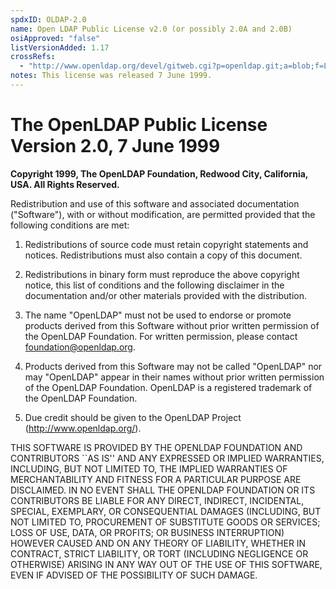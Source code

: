 ```yaml
---
spdxID: OLDAP-2.0
name: Open LDAP Public License v2.0 (or possibly 2.0A and 2.0B)
osiApproved: "false"
listVersionAdded: 1.17
crossRefs: 
  - "http://www.openldap.org/devel/gitweb.cgi?p=openldap.git;a=blob;f=LICENSE;hb=cbf50f4e1185a21abd4c0a54d3f4341fe28f36ea"
notes: This license was released 7 June 1999.
---
```


# The OpenLDAP Public License Version 2.0, 7 June 1999

**Copyright 1999, The OpenLDAP Foundation, Redwood City, California, USA. All Rights Reserved.**

Redistribution and use of this software and associated documentation ("Software"), with or without modification, are permitted provided that the following conditions are met:

1. Redistributions of source code must retain copyright statements and notices. Redistributions must also contain a copy of this document.

2. Redistributions in binary form must reproduce the above copyright notice, this list of conditions and the following disclaimer in the documentation and/or other materials provided with the distribution.

3. The name "OpenLDAP" must not be used to endorse or promote products derived from this Software without prior written permission of the OpenLDAP Foundation. For written permission, please contact foundation@openldap.org.

4. Products derived from this Software may not be called "OpenLDAP" nor may "OpenLDAP" appear in their names without prior written permission of the OpenLDAP Foundation. OpenLDAP is a registered trademark of the OpenLDAP Foundation.

5. Due credit should be given to the OpenLDAP Project (http://www.openldap.org/).

THIS SOFTWARE IS PROVIDED BY THE OPENLDAP FOUNDATION AND CONTRIBUTORS ``AS IS'' AND ANY EXPRESSED OR IMPLIED WARRANTIES, INCLUDING, BUT NOT LIMITED TO, THE IMPLIED WARRANTIES OF MERCHANTABILITY AND FITNESS FOR A PARTICULAR PURPOSE ARE DISCLAIMED. IN NO EVENT SHALL THE OPENLDAP FOUNDATION OR ITS CONTRIBUTORS BE LIABLE FOR ANY DIRECT, INDIRECT, INCIDENTAL, SPECIAL, EXEMPLARY, OR CONSEQUENTIAL DAMAGES (INCLUDING, BUT NOT LIMITED TO, PROCUREMENT OF SUBSTITUTE GOODS OR SERVICES; LOSS OF USE, DATA, OR PROFITS; OR BUSINESS INTERRUPTION) HOWEVER CAUSED AND ON ANY THEORY OF LIABILITY, WHETHER IN CONTRACT, STRICT LIABILITY, OR TORT (INCLUDING NEGLIGENCE OR OTHERWISE) ARISING IN ANY WAY OUT OF THE USE OF THIS SOFTWARE, EVEN IF ADVISED OF THE POSSIBILITY OF SUCH DAMAGE.

